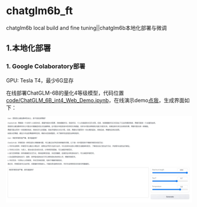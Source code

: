 # chatglm6b_ft

chatglm6b local build and fine tuning||chatglm6b本地化部署与微调

## 1.本地化部署

### 1. Google Colaboratory部署

GPU: Tesla T4，最少6G显存

在线部署ChatGLM-6B的量化4等级模型，代码位置[code/ChatGLM_6B_int4_Web_Demo.ipynb](code/ChatGLM_6B_int4_Web_Demo.ipynb)，在线演示demo[点我](https://colab.research.google.com/drive/1-4UOCQtzX2OsdgbQOiukeX2r-wNCEJDC)，生成界面如下：

![chatglm6b_colab_demo](photo/chatglm6b_colab_demo.JPG)

